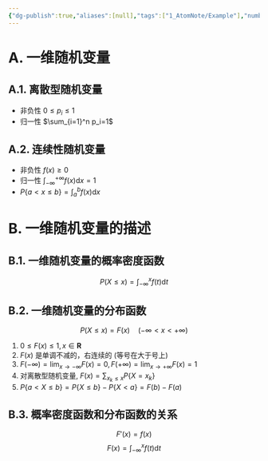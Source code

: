 ```yaml
---
{"dg-publish":true,"aliases":[null],"tags":["1_AtomNote/Example"],"number headings":"auto, first-level 1, max 6, A.1.","Created-Date":"2023-10-28 09:07:49","Modified-Date":"2024-04-18 11:53:26","permalink":"/A01_Lessons/Aa04_概率论与数理统计/一维随机变量/","dgPassFrontmatter":true}
---
```





# A. 一维随机变量
## A.1. 离散型随机变量

- 非负性 $0 \leqslant p_i \leqslant 1$
- 归一性 $\sum_{i=1}^n p_i=1$

## A.2. 连续性随机变量

- 非负性 $f(x) \geq 0$
- 归一性 $\int_{-\infty}^{+\infty} f(x) \mathrm{d} x=1$
- $P\{a<x \leqslant b\}=\int_a^b f(x) \mathrm{d} x$




# B. 一维随机变量的描述

## B.1. 一维随机变量的概率密度函数

$$P(X \leqslant x)=\int_{-\infty}^x f(t) \mathrm{d} t$$


## B.2. 一维随机变量的分布函数

$$P(X \leqslant x) = F(x)\quad(-\infty<x<+\infty)$$

1. $0 \leqslant F(x) \leqslant 1, x \in \mathbf{R}$
2. $F(x)$ 是单调不减的，右连续的 (等号在大于号上)
3. $F(-\infty)=\lim _{x \rightarrow-\infty} F(x)=0, F(+\infty)=\lim _{x \rightarrow+\infty} F(x)=1$
4. 对离散型随机变量, $F(x)=\sum_{x_k \leqslant x} P\left\{X=x_k\right\}$
5. $P\{a<X \leqslant b\}=P\{X \leqslant b\}-P\{X<a\}=F(b)-F(a)$

 

## B.3. 概率密度函数和分布函数的关系

$$ F'(x) = f(x) $$ 
$$F(x)=\int_{-\infty}^x f(t) \mathrm{d} t$$



